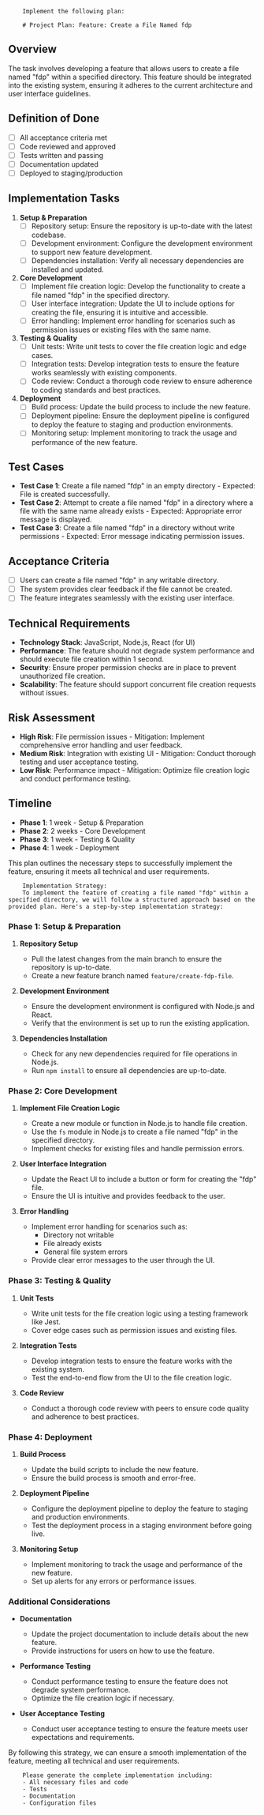 
        Implement the following plan:
        
        # Project Plan: Feature: Create a File Named fdp

## Overview
The task involves developing a feature that allows users to create a file named "fdp" within a specified directory. This feature should be integrated into the existing system, ensuring it adheres to the current architecture and user interface guidelines.

## Definition of Done
- [ ] All acceptance criteria met
- [ ] Code reviewed and approved
- [ ] Tests written and passing
- [ ] Documentation updated
- [ ] Deployed to staging/production

## Implementation Tasks

1. **Setup & Preparation**
   - [ ] Repository setup: Ensure the repository is up-to-date with the latest codebase.
   - [ ] Development environment: Configure the development environment to support new feature development.
   - [ ] Dependencies installation: Verify all necessary dependencies are installed and updated.

2. **Core Development**
   - [ ] Implement file creation logic: Develop the functionality to create a file named "fdp" in the specified directory.
   - [ ] User interface integration: Update the UI to include options for creating the file, ensuring it is intuitive and accessible.
   - [ ] Error handling: Implement error handling for scenarios such as permission issues or existing files with the same name.

3. **Testing & Quality**
   - [ ] Unit tests: Write unit tests to cover the file creation logic and edge cases.
   - [ ] Integration tests: Develop integration tests to ensure the feature works seamlessly with existing components.
   - [ ] Code review: Conduct a thorough code review to ensure adherence to coding standards and best practices.

4. **Deployment**
   - [ ] Build process: Update the build process to include the new feature.
   - [ ] Deployment pipeline: Ensure the deployment pipeline is configured to deploy the feature to staging and production environments.
   - [ ] Monitoring setup: Implement monitoring to track the usage and performance of the new feature.

## Test Cases
- **Test Case 1**: Create a file named "fdp" in an empty directory - Expected: File is created successfully.
- **Test Case 2**: Attempt to create a file named "fdp" in a directory where a file with the same name already exists - Expected: Appropriate error message is displayed.
- **Test Case 3**: Create a file named "fdp" in a directory without write permissions - Expected: Error message indicating permission issues.

## Acceptance Criteria
- [ ] Users can create a file named "fdp" in any writable directory.
- [ ] The system provides clear feedback if the file cannot be created.
- [ ] The feature integrates seamlessly with the existing user interface.

## Technical Requirements
- **Technology Stack**: JavaScript, Node.js, React (for UI)
- **Performance**: The feature should not degrade system performance and should execute file creation within 1 second.
- **Security**: Ensure proper permission checks are in place to prevent unauthorized file creation.
- **Scalability**: The feature should support concurrent file creation requests without issues.

## Risk Assessment
- **High Risk**: File permission issues - Mitigation: Implement comprehensive error handling and user feedback.
- **Medium Risk**: Integration with existing UI - Mitigation: Conduct thorough testing and user acceptance testing.
- **Low Risk**: Performance impact - Mitigation: Optimize file creation logic and conduct performance testing.

## Timeline
- **Phase 1**: 1 week - Setup & Preparation
- **Phase 2**: 2 weeks - Core Development
- **Phase 3**: 1 week - Testing & Quality
- **Phase 4**: 1 week - Deployment

This plan outlines the necessary steps to successfully implement the feature, ensuring it meets all technical and user requirements.
        
        Implementation Strategy:
        To implement the feature of creating a file named "fdp" within a specified directory, we will follow a structured approach based on the provided plan. Here's a step-by-step implementation strategy:

### Phase 1: Setup & Preparation

1. **Repository Setup**
   - Pull the latest changes from the main branch to ensure the repository is up-to-date.
   - Create a new feature branch named `feature/create-fdp-file`.

2. **Development Environment**
   - Ensure the development environment is configured with Node.js and React.
   - Verify that the environment is set up to run the existing application.

3. **Dependencies Installation**
   - Check for any new dependencies required for file operations in Node.js.
   - Run `npm install` to ensure all dependencies are up-to-date.

### Phase 2: Core Development

1. **Implement File Creation Logic**
   - Create a new module or function in Node.js to handle file creation.
   - Use the `fs` module in Node.js to create a file named "fdp" in the specified directory.
   - Implement checks for existing files and handle permission errors.

2. **User Interface Integration**
   - Update the React UI to include a button or form for creating the "fdp" file.
   - Ensure the UI is intuitive and provides feedback to the user.

3. **Error Handling**
   - Implement error handling for scenarios such as:
     - Directory not writable
     - File already exists
     - General file system errors
   - Provide clear error messages to the user through the UI.

### Phase 3: Testing & Quality

1. **Unit Tests**
   - Write unit tests for the file creation logic using a testing framework like Jest.
   - Cover edge cases such as permission issues and existing files.

2. **Integration Tests**
   - Develop integration tests to ensure the feature works with the existing system.
   - Test the end-to-end flow from the UI to the file creation logic.

3. **Code Review**
   - Conduct a thorough code review with peers to ensure code quality and adherence to best practices.

### Phase 4: Deployment

1. **Build Process**
   - Update the build scripts to include the new feature.
   - Ensure the build process is smooth and error-free.

2. **Deployment Pipeline**
   - Configure the deployment pipeline to deploy the feature to staging and production environments.
   - Test the deployment process in a staging environment before going live.

3. **Monitoring Setup**
   - Implement monitoring to track the usage and performance of the new feature.
   - Set up alerts for any errors or performance issues.

### Additional Considerations

- **Documentation**
  - Update the project documentation to include details about the new feature.
  - Provide instructions for users on how to use the feature.

- **Performance Testing**
  - Conduct performance testing to ensure the feature does not degrade system performance.
  - Optimize the file creation logic if necessary.

- **User Acceptance Testing**
  - Conduct user acceptance testing to ensure the feature meets user expectations and requirements.

By following this strategy, we can ensure a smooth implementation of the feature, meeting all technical and user requirements.
        
        Please generate the complete implementation including:
        - All necessary files and code
        - Tests
        - Documentation
        - Configuration files
        